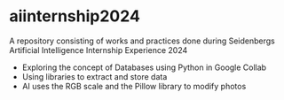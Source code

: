 # aiinternship2024

A repository consisting of works and practices done during Seidenbergs Artificial Intelligence Internship Experience 2024

  * Exploring the concept of Databases using Python in Google Collab
  * Using libraries to extract and store data
  * AI uses the RGB scale and the Pillow library to modify photos
